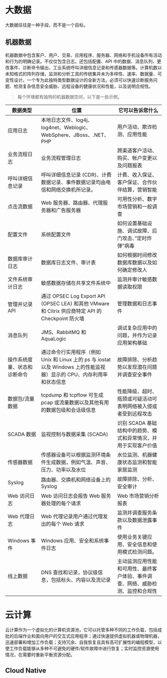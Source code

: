 # 大数据

大数据往往是一种手段，而不是一个目标。

## 机器数据

机器数据中包含客户、用户、交易、应用程序、服务器、网络和手机设备所有活动和行为的明确记录。不仅仅包含日志。还包括配置、API 中的数据、消息队列、更改事件、诊断命令输出、工业系统呼叫详细信息记录和传感器数据等。计算机数以未知格式的阵列存储，监测和分析工具的传统集并未为多样性、速率、数据量、可变性设计。一个专为此独特类型数据设计的全新方法，必须可以快速诊断服务问题、检测复杂信息安全威胁、远程设备的健康状况和性能，以及说明合规性。

> 每个环境都有独特的机器数据空间，以下是一些示例。

| 数据类型           | 位置                                       | 它可以告诉您什么                                |
| -------------- | ---------------------------------------- | --------------------------------------- |
| 应用日志           | 本地日志文件、log4j、log4net、Weblogic、WebSphere、JBoss、.NET、PHP | 用户活动、欺诈检测、应用性能                          |
| 业务流程日志         | 业务流程管理日志                                 | 跨渠道客户活动、购买、帐户变更以及问题报表                   |
| 呼叫详细信息记录       | 呼叫详细信息记录 (CDR)、计费数据记录、事件数据记录均由电信和网络交换机所记录。 | 计费、收入保证、客户保证、合作伙伴结算，营销智能                |
| 点击流数据          | Web 服务器、路由器、代理服务器和广告服务器                  | 可用性分析、数字市场营销和一般调查                       |
| 配置文件           | 系统配置文件                                   | 如何设置基础设施、调试故障、后门攻击、”定时炸弹”病毒             |
| 数据库审计日志        | 数据库日志文件、审计表                              | 如何根据时间修改数据库数据以及如何确定修改人                  |
| 文件系统审计日志       | 敏感数据存储在共享文件系统中                           | 监测并审计敏感数据读取权限                           |
| 管理并记录 API      | 通过 OPSEC Log Export API (OPSEC LEA) 和其他 VMware 和 Citrix 供应商特定 API 的 Checkpoint 防火墙 | 管理数据和日志事件                               |
| 消息队列           | JMS、RabbitMQ 和 AquaLogic                 | 调试复杂应用中的问题，并作为记录应用架构基础                  |
| 操作系统度量、状态和诊断命令 | 通过命令行实用程序（例如 Unix 和 Linux 上的 ps 与 iostat 以及 Windows 上的性能监视器）显示的 CPU、内存利用率和状态信息 | 故障排除、分析趋势以发现潜在问题并调查安全事件                 |
| 数据包/流量数据       | tcpdump 和 tcpflow 可生成 pcap 或流量数据以及其他有用的数据包级和会话级信息 | 性能降级、超时、瓶颈或可疑活动可表明网络被入侵或者受到远程攻击         |
| SCADA 数据       | 监视控制与数据采集 (SCADA)                        | 识别 SCADA 基础结构中的趋势、模式和异常情况，并用于实现客户价值     |
| 传感器数据          | 传感器设备可以根据监测环境条件生成数据，例如气温、声音、压力、功率以及水位    | 水位监测、机器健康状态监测和智能家居监测                    |
| Syslog         | 路由器、交换机和网络设备上的 Syslog                    | 故障排除、分析、安全审计                            |
| Web 访问日志       | Web 访问日志会报告 Web 服务器处理的每个请求               | Web 市场营销分析报表                            |
| Web 代理日志       | Web 代理记录用户通过代理发出的每个 Web 请求               | 监测并调查服务条款以及数据泄露事件                       |
| Windows 事件     | Windows 应用、安全和系统事件日志                     | 使用业务关键应用、安全信息和使用模式检测问题。                 |
| 线上数据           | DNS 查找和记录，协议级信息，包括标头、内容以及流记录             | 主动监测应用性能和可用性、最终客户体验、事件调查、网络、威胁检测、监控和合规性 |



# 云计算

云计算作为一个虚拟化的计算机资源池，它可以托管多种不同的工作负载，包括成批的后端作业和面向用户的交互式应用程序；通过快速提供虚拟机器或物理机器，迅速部署和增加工作负载；支持冗余、自我恢复且具有高可扩展性的编程模型，以使工作负载能够从多种不可避免的硬件/软件故障中进行恢复；实时监控资源使用情况，在需要时重新平衡资源分配。

## Cloud Native
